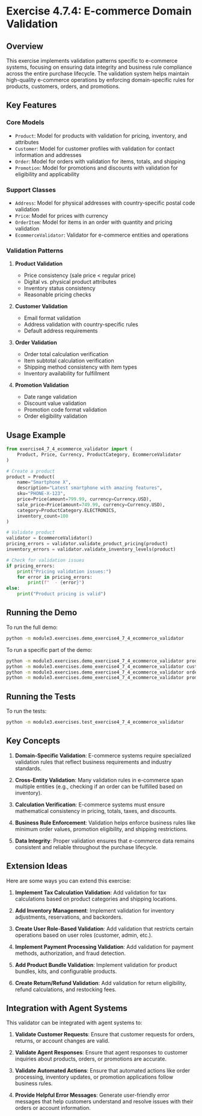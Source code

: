 # Exercise 4.7.4: E-commerce Domain Validation

## Overview

This exercise implements validation patterns specific to e-commerce systems, focusing on ensuring data integrity and business rule compliance across the entire purchase lifecycle. The validation system helps maintain high-quality e-commerce operations by enforcing domain-specific rules for products, customers, orders, and promotions.

## Key Features

### Core Models

- `Product`: Model for products with validation for pricing, inventory, and attributes
- `Customer`: Model for customer profiles with validation for contact information and addresses
- `Order`: Model for orders with validation for items, totals, and shipping
- `Promotion`: Model for promotions and discounts with validation for eligibility and applicability

### Support Classes

- `Address`: Model for physical addresses with country-specific postal code validation
- `Price`: Model for prices with currency
- `OrderItem`: Model for items in an order with quantity and pricing validation
- `EcommerceValidator`: Validator for e-commerce entities and operations

### Validation Patterns

1. **Product Validation**
   - Price consistency (sale price < regular price)
   - Digital vs. physical product attributes
   - Inventory status consistency
   - Reasonable pricing checks

2. **Customer Validation**
   - Email format validation
   - Address validation with country-specific rules
   - Default address requirements

3. **Order Validation**
   - Order total calculation verification
   - Item subtotal calculation verification
   - Shipping method consistency with item types
   - Inventory availability for fulfillment

4. **Promotion Validation**
   - Date range validation
   - Discount value validation
   - Promotion code format validation
   - Order eligibility validation

## Usage Example

```python
from exercise4_7_4_ecommerce_validator import (
    Product, Price, Currency, ProductCategory, EcommerceValidator
)

# Create a product
product = Product(
    name="Smartphone X",
    description="Latest smartphone with amazing features",
    sku="PHONE-X-123",
    price=Price(amount=799.99, currency=Currency.USD),
    sale_price=Price(amount=749.99, currency=Currency.USD),
    category=ProductCategory.ELECTRONICS,
    inventory_count=100
)

# Validate product
validator = EcommerceValidator()
pricing_errors = validator.validate_product_pricing(product)
inventory_errors = validator.validate_inventory_levels(product)

# Check for validation issues
if pricing_errors:
    print("Pricing validation issues:")
    for error in pricing_errors:
        print(f"  - {error}")
else:
    print("Product pricing is valid")
```

## Running the Demo

To run the full demo:

```bash
python -m module3.exercises.demo_exercise4_7_4_ecommerce_validator
```

To run a specific part of the demo:

```bash
python -m module3.exercises.demo_exercise4_7_4_ecommerce_validator product
python -m module3.exercises.demo_exercise4_7_4_ecommerce_validator customer
python -m module3.exercises.demo_exercise4_7_4_ecommerce_validator order
python -m module3.exercises.demo_exercise4_7_4_ecommerce_validator promotion
```

## Running the Tests

To run the tests:

```bash
python -m module3.exercises.test_exercise4_7_4_ecommerce_validator
```

## Key Concepts

1. **Domain-Specific Validation**: E-commerce systems require specialized validation rules that reflect business requirements and industry standards.

2. **Cross-Entity Validation**: Many validation rules in e-commerce span multiple entities (e.g., checking if an order can be fulfilled based on inventory).

3. **Calculation Verification**: E-commerce systems must ensure mathematical consistency in pricing, totals, taxes, and discounts.

4. **Business Rule Enforcement**: Validation helps enforce business rules like minimum order values, promotion eligibility, and shipping restrictions.

5. **Data Integrity**: Proper validation ensures that e-commerce data remains consistent and reliable throughout the purchase lifecycle.

## Extension Ideas

Here are some ways you can extend this exercise:

1. **Implement Tax Calculation Validation**: Add validation for tax calculations based on product categories and shipping locations.

2. **Add Inventory Management**: Implement validation for inventory adjustments, reservations, and backorders.

3. **Create User Role-Based Validation**: Add validation that restricts certain operations based on user roles (customer, admin, etc.).

4. **Implement Payment Processing Validation**: Add validation for payment methods, authorization, and fraud detection.

5. **Add Product Bundle Validation**: Implement validation for product bundles, kits, and configurable products.

6. **Create Return/Refund Validation**: Add validation for return eligibility, refund calculations, and restocking fees.

## Integration with Agent Systems

This validator can be integrated with agent systems to:

1. **Validate Customer Requests**: Ensure that customer requests for orders, returns, or account changes are valid.

2. **Validate Agent Responses**: Ensure that agent responses to customer inquiries about products, orders, or promotions are accurate.

3. **Validate Automated Actions**: Ensure that automated actions like order processing, inventory updates, or promotion applications follow business rules.

4. **Provide Helpful Error Messages**: Generate user-friendly error messages that help customers understand and resolve issues with their orders or account information.
